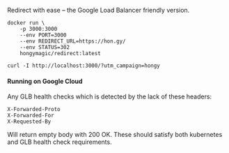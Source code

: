 Redirect with ease – the Google Load Balancer friendly version.

```
docker run \
	-p 3000:3000
	--env PORT=3000
	--env REDIRECT_URL=https://hon.gy/
	--env STATUS=302
	hongymagic/redirect:latest

curl -I http://localhost:3000/?utm_campaign=hongy
```

#### Running on Google Cloud

Any GLB health checks which is detected by the lack of these headers:

```
X-Forwarded-Proto
X-Forwarded-For
X-Requested-By
```

Will return empty body with 200 OK. These should satisfy both kubernetes and GLB
health check requirements.
